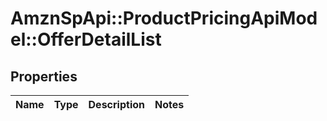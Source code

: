 # AmznSpApi::ProductPricingApiModel::OfferDetailList

## Properties
Name | Type | Description | Notes
------------ | ------------- | ------------- | -------------

